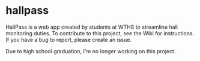 # hallpass

HallPass is a web app created by students at WTHS to streamline hall monitoring duties. To contribute to this project, see the Wiki for instructions. If you have a bug to report, please create an issue.

Due to high school graduation, I'm no longer working on this project.
